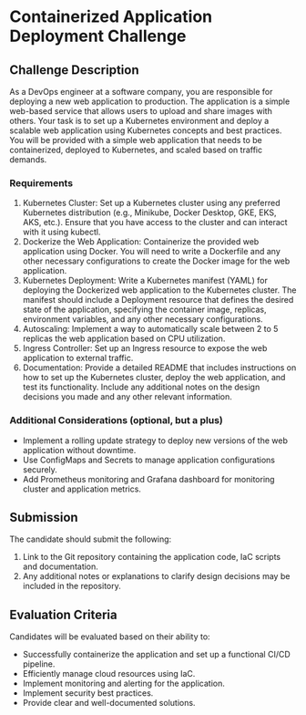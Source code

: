 # Containerized Application Deployment Challenge

## Challenge Description
As a DevOps engineer at a software company, you are responsible for deploying a new web application to production. The application is a simple web-based service that allows users to upload and share images with others. Your task is to set up a Kubernetes environment and deploy a scalable web application using Kubernetes concepts and best practices. You will be provided with a simple web application that needs to be containerized, deployed to Kubernetes, and scaled based on traffic demands.

### Requirements
1. Kubernetes Cluster: Set up a Kubernetes cluster using any preferred Kubernetes distribution (e.g., Minikube, Docker Desktop, GKE, EKS, AKS, etc.). Ensure that you have access to the cluster and can interact with it using kubectl.
2. Dockerize the Web Application: Containerize the provided web application using Docker. You will need to write a Dockerfile and any other necessary configurations to create the Docker image for the web application.
3. Kubernetes Deployment: Write a Kubernetes manifest (YAML) for deploying the Dockerized web application to the Kubernetes cluster. The manifest should include a Deployment resource that defines the desired state of the application, specifying the container image, replicas, environment variables, and any other necessary configurations.
4. Autoscaling: Implement a way to automatically scale between 2 to 5 replicas the web application based on CPU utilization.
5. Ingress Controller: Set up an Ingress resource to expose the web application to external traffic. 
6. Documentation: Provide a detailed README that includes instructions on how to set up the Kubernetes cluster, deploy the web application, and test its functionality. Include any additional notes on the design decisions you made and any other relevant information.

### Additional Considerations (optional, but a plus)
- Implement a rolling update strategy to deploy new versions of the web application without downtime.
- Use ConfigMaps and Secrets to manage application configurations securely.
- Add Prometheus monitoring and Grafana dashboard for monitoring cluster and application metrics.

## Submission
The candidate should submit the following:
1. Link to the Git repository containing the application code, IaC scripts and documentation.
2. Any additional notes or explanations to clarify design decisions may be included in the repository.

## Evaluation Criteria
Candidates will be evaluated based on their ability to:
- Successfully containerize the application and set up a functional CI/CD pipeline.
- Efficiently manage cloud resources using IaC.
- Implement monitoring and alerting for the application.
- Implement security best practices.
- Provide clear and well-documented solutions.